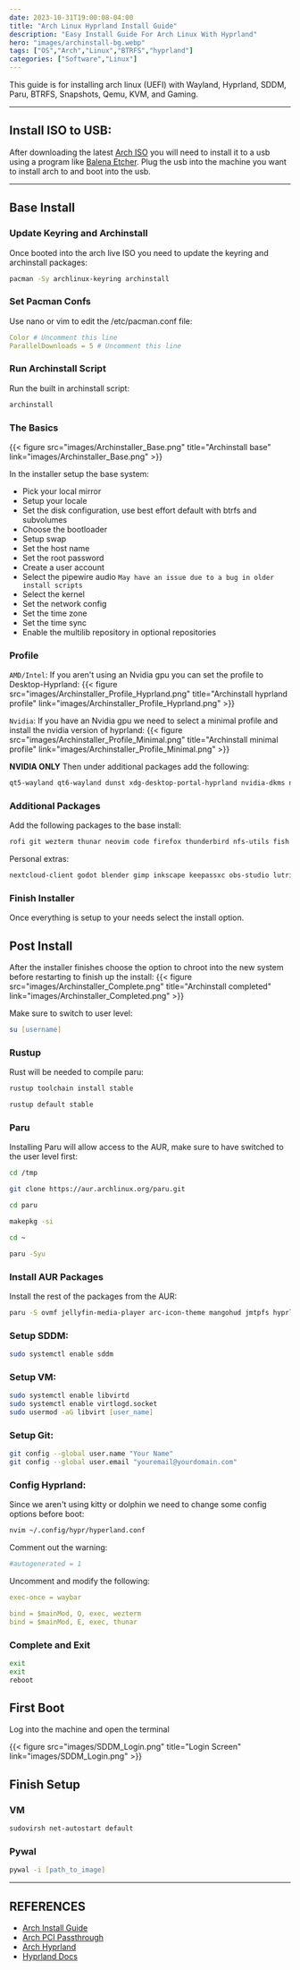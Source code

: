 ```yaml
---
date: 2023-10-31T19:00:08-04:00
title: "Arch Linux Hyprland Install Guide"
description: "Easy Install Guide For Arch Linux With Hyprland"
hero: "images/archinstall-bg.webp"
tags: ["OS","Arch","Linux","BTRFS","hyprland"]
categories: ["Software","Linux"]
---
```


This guide is for installing arch linux (UEFI) with Wayland, Hyprland, SDDM, Paru, BTRFS, Snapshots, Qemu, KVM, and Gaming.

<!--more-->

___

## Install ISO to USB:

After downloading the latest [Arch ISO](https://archlinux.org/download/) you will need to install it to a usb using a program like [Balena Etcher](https://github.com/balena-io/etcher). Plug the usb into the machine you want to install arch to and boot into the usb.

___

## Base Install

### Update Keyring and Archinstall

Once booted into the arch live ISO you need to update the keyring and archinstall packages:

```zsh
pacman -Sy archlinux-keyring archinstall
```

### Set Pacman Confs

Use nano or vim to edit the /etc/pacman.conf file:

```yml
Color # Uncomment this line
ParallelDownloads = 5 # Uncomment this line
```

### Run Archinstall Script

Run the built in archinstall script:

```zsh
archinstall
```
### The Basics

{{< figure src="images/Archinstaller_Base.png" title="Archinstall base" link="images/Archinstaller_Base.png" >}}

In the installer setup the base system:
- Pick your local mirror
- Setup your locale
- Set the disk configuration, use best effort default with btrfs and subvolumes
- Choose the bootloader
- Setup swap
- Set the host name
- Set the root password
- Create a user account
- Select the pipewire audio `May have an issue due to a bug in older install scripts`
- Select the kernel
- Set the network config
- Set the time zone
- Set the time sync
- Enable the multilib repository in optional repositories

### Profile

`AMD/Intel`:
If you aren't using an Nvidia gpu you can set the profile to Desktop-Hyprland:
{{< figure src="images/Archinstaller_Profile_Hyprland.png" title="Archinstall hyprland profile" link="images/Archinstaller_Profile_Hyprland.png" >}}

`Nvidia`:
If you have an Nvidia gpu we need to select a minimal profile and install the nvidia version of hyprland:
{{< figure src="images/Archinstaller_Profile_Minimal.png" title="Archinstall minimal profile" link="images/Archinstaller_Profile_Minimal.png" >}}

**NVIDIA ONLY** Then under additional packages add the following:

```zsh
qt5-wayland qt6-wayland dunst xdg-desktop-portal-hyprland nvidia-dkms nvidia-utils nvidia-settings polkit sddm
```

### Additional Packages

Add the following packages to the base install:

```zsh
rofi git wezterm thunar neovim code firefox thunderbird nfs-utils fish bash-completion base-devel libreoffice-still mpv gvfs tumbler thunar-volman thunar-archive-plugin thunar-media-tags-plugin lib32-nvidia-utils grim ttf-liberation wl-clipboard python-pywal swayidle swappy cliphist less pacman-contrib swtpm rofi-calc sddm-kcm qt5ct

```

Personal extras:

```zsh
nextcloud-client godot blender gimp inkscape keepassxc obs-studio lutris steam discord qemu-full xdotool virt-manager libvirt nerd-fonts kdenlive rustup lsd gvfsa libvpx libde265 xvidcore winetricks vulkan-icd-loader lib32-vulkan-icd-loader eza
```

### Finish Installer

Once everything is setup to your needs select the install option.

## Post Install

After the installer finishes choose the option to chroot into the new system before restarting to finish up the install:
{{< figure src="images/Archinstaller_Complete.png" title="Archinstall completed" link="images/Archinstaller_Completed.png" >}}

Make sure to switch to user level:

```zsh
su [username]
```


### Rustup

Rust will be needed to compile paru:

```zsh
rustup toolchain install stable

rustup default stable
```

### Paru

Installing Paru will allow access to the AUR, make sure to have switched to the user level first:

```zsh
cd /tmp

git clone https://aur.archlinux.org/paru.git

cd paru

makepkg -si

cd ~

paru -Syu
```

### Install AUR Packages

Install the rest of the packages from the AUR:

```zsh
paru -S ovmf jellyfin-media-player arc-icon-theme mangohud jmtpfs hyprland-nvidia waybar-hyprland swww sddm-sugar-dark wlogout ant-dracula-gtk-theme trizen
```

### Setup SDDM:

```zsh
sudo systemctl enable sddm
```

### Setup VM:

```zsh
sudo systemctl enable libvirtd
sudo systemctl enable virtlogd.socket
sudo usermod -aG libvirt [user_name]
```

### Setup Git:

```zsh
git config --global user.name "Your Name"
git config --global user.email "youremail@yourdomain.com"
```

### Config Hyprland:

Since we aren't using kitty or dolphin we need to change some config options before boot:

```zsh
nvim ~/.config/hypr/hyperland.conf
```

Comment out the warning:

```yml
#autogenerated = 1
```

Uncomment and modify the following:

```yml
exec-once = waybar

bind = $mainMod, Q, exec, wezterm
bind = $mainMod, E, exec, thunar
```

### Complete and Exit

```zsh
exit
exit
reboot
```

## First Boot

Log into the machine and open the terminal

{{< figure src="images/SDDM_Login.png" title="Login Screen" link="images/SDDM_Login.png" >}}

## Finish Setup

### VM

```zsh
sudovirsh net-autostart default
```

### Pywal

```zsh
pywal -i [path_to_image]
```
___

## REFERENCES

- [Arch Install Guide](https://wiki.archlinux.org/title/Installation_guide)
- [Arch PCI Passthrough](https://wiki.archlinux.org/title/PCI_passthrough_via_OVMF)
- [Arch Hyprland](https://wiki.archlinux.org/title/Hyprland)
- [Hyprland Docs](https://wiki.hyprland.org/Getting-Started/Installation/)
